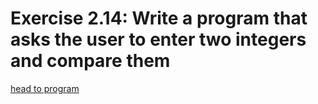 # Exercise 2.14: Write a program that asks the user to enter two integers and compare them

[head to program ](p02_14.cpp)
